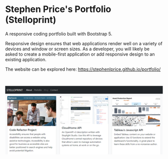 # Stephen Price's Portfolio (Stelloprint)

A responsive coding portfolio built with Bootstrap 5.

Responsive design ensures that web applications render well on a variety of devices and window or screen sizes. As a developer, you will likely be asked to create a mobile-first application or add responsive design to an existing application.

The website can be explored here: https://stephenlprice.github.io/portfolio/

<br>

![portfolio](assets/images/bootstrap-portfolio.png)

